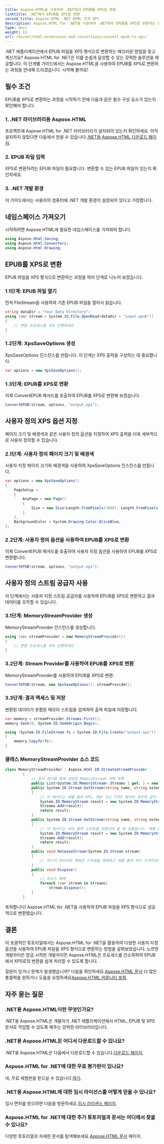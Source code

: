 ```yaml
---
title: Aspose.HTML을 사용하여 .NET에서 EPUB를 XPS로 변환
linktitle: .NET에서 EPUB를 XPS로 변환
second_title: Aspose.HTML .NET HTML 조작 API
description: Aspose.HTML for .NET을 사용하여 .NET에서 EPUB를 XPS로 변환하는 방법을 알아보세요. 손쉬운 변환을 위한 단계별 가이드를 따르세요.
type: docs
weight: 13
url: /ko/net/html-extensions-and-conversions/convert-epub-to-xps/
---
```


.NET 애플리케이션에서 EPUB 파일을 XPS 형식으로 변환하는 매끄러운 방법을 찾고 계신가요? Aspose.HTML for .NET은 이를 손쉽게 달성할 수 있는 강력한 솔루션을 제공합니다. 이 단계별 가이드에서는 Aspose.HTML을 사용하여 EPUB를 XPS로 변환하는 과정을 안내해 드리겠습니다. 시작해 볼까요!

## 필수 조건

EPUB를 XPS로 변환하는 과정을 시작하기 전에 다음과 같은 필수 구성 요소가 있는지 확인해야 합니다.

### 1. .NET 라이브러리용 Aspose.HTML

 프로젝트에 Aspose.HTML for .NET 라이브러리가 설치되어 있는지 확인하세요. 아직 설치하지 않았다면 다음에서 얻을 수 있습니다.[.NET용 Aspose.HTML 다운로드 페이지](https://releases.aspose.com/html/net/).

### 2. EPUB 파일 입력

XPS로 변환하려는 EPUB 파일이 필요합니다. 변환할 수 있는 EPUB 파일이 있는지 확인하세요.

### 3. .NET 개발 환경

이 가이드에서는 사용자의 컴퓨터에 .NET 개발 환경이 설정되어 있다고 가정합니다.

## 네임스페이스 가져오기

시작하려면 Aspose.HTML에 필요한 네임스페이스를 가져와야 합니다.

```csharp
using Aspose.Html.Saving;
using Aspose.Html.Converters;
using Aspose.Html.Drawing;
```

## EPUB를 XPS로 변환

EPUB 파일을 XPS 형식으로 변환하는 과정을 여러 단계로 나누어 보겠습니다.

### 1.1단계: EPUB 파일 열기

먼저 FileStream을 사용하여 기존 EPUB 파일을 열어서 읽습니다.

```csharp
string dataDir = "Your Data Directory";
using (var stream = System.IO.File.OpenRead(dataDir + "input.epub"))
{
    // 변환 프로세스를 계속 진행하세요
}
```

### 1.2단계: XpsSaveOptions 생성

XpsSaveOptions 인스턴스를 만듭니다. 이 단계는 XPS 출력을 구성하는 데 중요합니다.

```csharp
var options = new XpsSaveOptions();
```

### 1.3단계: EPUB를 XPS로 변환

이제 ConvertEPUB 메서드를 호출하여 EPUB를 XPS로 변환해 보겠습니다.

```csharp
ConvertEPUB(stream, options, "output.xps");
```

## 사용자 정의 XPS 옵션 지정

페이지 크기 및 배경색과 같은 사용자 정의 옵션을 지정하여 XPS 출력을 더욱 세부적으로 사용자 정의할 수 있습니다.

### 2.1단계: 사용자 정의 페이지 크기 및 배경색

사용자 지정 페이지 크기와 배경색을 사용하여 XpsSaveOptions 인스턴스를 만듭니다.

```csharp
var options = new XpsSaveOptions()
{
    PageSetup =
    {
        AnyPage = new Page()
        {
            Size = new Size(Length.FromPixels(3000), Length.FromPixels(1000))
        }
    },
    BackgroundColor = System.Drawing.Color.AliceBlue,
};
```

### 2.2단계: 사용자 정의 옵션을 사용하여 EPUB를 XPS로 변환

이제 ConvertEPUB 메서드를 호출하여 사용자 지정 옵션을 사용하여 EPUB를 XPS로 변환합니다.

```csharp
ConvertEPUB(stream, options, "output.xps");
```

## 사용자 정의 스트림 공급자 사용

이 단계에서는 사용자 지정 스트림 공급자를 사용하여 EPUB를 XPS로 변환하고 결과 데이터를 조작할 수 있습니다.

### 3.1단계: MemoryStreamProvider 생성

MemoryStreamProvider 인스턴스를 생성합니다.

```csharp
using (var streamProvider = new MemoryStreamProvider())
{
    // 변환 프로세스를 계속 진행하세요
}
```

### 3.2단계: Stream Provider를 사용하여 EPUB를 XPS로 변환

MemoryStreamProvider를 사용하여 EPUB를 XPS로 변환:

```csharp
ConvertEPUB(stream, new XpsSaveOptions(), streamProvider);
```

### 3.3단계: 결과 액세스 및 저장

변환된 데이터가 포함된 메모리 스트림을 검색하여 출력 파일에 저장합니다.

```csharp
var memory = streamProvider.Streams.First();
memory.Seek(0, System.IO.SeekOrigin.Begin);

using (System.IO.FileStream fs = System.IO.File.Create("output.xps"))
{
    memory.CopyTo(fs);
}
```

### 클래스 MemoryStreamProvider 소스 코드

```csharp
class MemoryStreamProvider : Aspose.Html.IO.ICreateStreamProvider
        {
            // 문서 렌더링 중에 생성된 MemoryStream 개체 목록
            public List<System.IO.MemoryStream> Streams { get; } = new List<System.IO.MemoryStream>();
            public System.IO.Stream GetStream(string name, string extension)
            {
                // 이 메서드는 예를 들어 XPS, PDF 또는 TIFF 형식의 경우와 같이 단 하나의 출력 스트림만 필요할 때 호출됩니다.
                System.IO.MemoryStream result = new System.IO.MemoryStream();
                Streams.Add(result);
                return result;
            }
            public System.IO.Stream GetStream(string name, string extension, int page)
            {
                // 이 메서드는 여러 출력 스트림을 만들어야 할 때 호출됩니다. 예를 들어 HTML을 렌더링하는 동안 이미지 파일(JPG, PNG 등)을 나열합니다.
                System.IO.MemoryStream result = new System.IO.MemoryStream();
                Streams.Add(result);
                return result;
            }
            public void ReleaseStream(System.IO.Stream stream)
            {
                // 여기서 데이터로 채워진 스트림을 해제하고 예를 들어 하드 드라이브에 플러시할 수 있습니다.
            }
            public void Dispose()
            {
                // 리소스 해제
                foreach (var stream in Streams)
                    stream.Dispose();
            }
        }
```
축하합니다! Aspose.HTML for .NET을 사용하여 EPUB 파일을 XPS 형식으로 성공적으로 변환했습니다.

## 결론

이 포괄적인 튜토리얼에서는 Aspose.HTML for .NET을 활용하여 다양한 사용자 지정 옵션을 사용하여 EPUB 파일을 XPS 형식으로 변환하는 방법을 살펴보았습니다. 노련한 개발자이든 방금 시작한 개발자이든 Aspose.HTML은 프로세스를 간소화하여 EPUB에서 XPS로의 변환을 쉽게 처리할 수 있도록 합니다.

 질문이 있거나 문제가 발생했습니까? 다음을 확인하세요.[Aspose.HTML 문서](https://reference.aspose.com/html/net/) 더 많은 통찰력을 원하거나 도움을 요청하세요[Aspose.HTML 커뮤니티 포럼](https://forum.aspose.com/).

## 자주 묻는 질문

### .NET용 Aspose.HTML이란 무엇인가요?
.NET용 Aspose.HTML은 개발자가 .NET 애플리케이션에서 HTML, EPUB 및 XPS 문서로 작업할 수 있도록 해주는 강력한 라이브러리입니다.

### .NET용 Aspose.HTML은 어디서 다운로드할 수 있나요?
 .NET용 Aspose.HTML은 다음에서 다운로드할 수 있습니다.[다운로드 페이지](https://releases.aspose.com/html/net/).

### Aspose.HTML for .NET에 대한 무료 평가판이 있나요?
 네, 무료 체험판을 받으실 수 있습니다.[여기](https://releases.aspose.com/).

### .NET용 Aspose.HTML에 대한 임시 라이선스를 어떻게 얻을 수 있나요?
 임시 면허를 받으려면 다음을 방문하세요.[임시 라이센스 페이지](https://purchase.aspose.com/temporary-license/).

### Aspose.HTML for .NET에 대한 추가 튜토리얼과 문서는 어디에서 찾을 수 있나요?
 다양한 튜토리얼과 자세한 문서를 탐색해보세요.[Aspose.HTML 문서](https://reference.aspose.com/html/net/) 페이지.